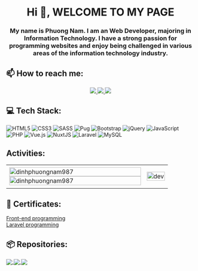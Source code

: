 <h1 align="center">Hi 👋, WELCOME TO MY PAGE</h1>
<h3 align="center">My name is Phuong Nam. I am an Web Developer, majoring in Information Technology. I have a strong passion for programming websites and enjoy being challenged in various areas of the information technology industry.</h3>

## 📫 How to reach me: 
<p align="center">
  <a href="https://www.linkedin.com/in/dinh-phuong-nam/" target="_blank">
    <img src="https://img.icons8.com/fluent/48/000000/linkedin.png"/>
  </a>
  <a href="https://github.com/dinhphuongnam987/" alt="Github">
    <img src="https://img.icons8.com/fluent/48/000000/github.png"/>
  </a> 
  <a href="mailto:dinhphuongnam987@gmail.com" alt="Email">
    <img src="https://img.icons8.com/fluent/48/000000/mailing.png"/>
  </a>
</p>

## 💻 Tech Stack:
![HTML5](https://img.shields.io/badge/html5-%23E34F26.svg?style=for-the-badge&logo=html5&logoColor=white) ![CSS3](https://img.shields.io/badge/css3-%231572B6.svg?style=for-the-badge&logo=css3&logoColor=white) ![SASS](https://img.shields.io/badge/SASS-hotpink.svg?style=for-the-badge&logo=SASS&logoColor=white) ![Pug](https://img.shields.io/badge/Pug-FFF?style=for-the-badge&logo=pug&logoColor=A86454) ![Bootstrap](https://img.shields.io/badge/bootstrap-%23563D7C.svg?style=for-the-badge&logo=bootstrap&logoColor=white) ![jQuery](https://img.shields.io/badge/jquery-%230769AD.svg?style=for-the-badge&logo=jquery&logoColor=white) ![JavaScript](https://img.shields.io/badge/javascript-%23323330.svg?style=for-the-badge&logo=javascript&logoColor=%23F7DF1E) ![PHP](https://img.shields.io/badge/php-%23777BB4.svg?style=for-the-badge&logo=php&logoColor=white) ![Vue.js](https://img.shields.io/badge/vuejs-%2335495e.svg?style=for-the-badge&logo=vuedotjs&logoColor=%234FC08D) ![NuxtJS](https://img.shields.io/badge/Nuxt-black?style=for-the-badge&logo=nuxt.js&logoColor=white) ![Laravel](https://img.shields.io/badge/laravel-%23FF2D20.svg?style=for-the-badge&logo=laravel&logoColor=white) ![MySQL](https://img.shields.io/badge/mysql-%2300f.svg?style=for-the-badge&logo=mysql&logoColor=white)

## Activities:
<table style="width:100%;">
  <tr>
    <td>
      <img src="https://github-readme-stats.vercel.app/api/top-langs/?username=dinhphuongnam987&bg_color=FFFFFF00&text_color=179fa3&layout=compact&hide=CSS&langs_count=10&custom_title=Most%20Used%20Languages" alt="dinhphuongnam987" width="100%"/>
      <img src="https://github-readme-stats.vercel.app/api?username=dinhphuongnam987&bg_color=FFFFFF00&text_color=179fa3&show_icons=true&&hide=stars,prs,issues,contribs&custom_title=GitHub%20Stats" alt="dinhphuongnam987" width="100%"/>
    </td>
    <td>
      <p align="center"> 
        <img src="https://cdn.dribbble.com/users/1059583/screenshots/4171367/coding-freak.gif" alt="dev" width="100%"/>
      </p>
    </td>
  </tr>
</table>

## 🏅 Certificates:
<div>
  <a href="https://zendvn.com/offline-hoc-vien-dinh-phuong-nam-8">Front-end programming</a>
</div>
<div>
  <a href="https://zendvn.com/offline-hoc-vien-dinh-phuong-nam-1077">Laravel programming</a>
</div>

## 📦 Repositories:
<a href="https://github.com/dinhphuongnam987/news_project">
  <img align="center" src="https://github-readme-stats.vercel.app/api/pin/?username=dinhphuongnam987&repo=news_project&theme=react" />
</a>
<a href="https://github.com/dinhphuongnam987/coco.github.io">
  <img align="center" src="https://github-readme-stats.vercel.app/api/pin/?username=dinhphuongnam987&repo=coco.github.io&theme=vue-dark" />
</a>
<a href="https://github.com/dinhphuongnam987/4sfruits">
  <img align="center" src="https://github-readme-stats.vercel.app/api/pin/?username=dinhphuongnam987&repo=4sfruits&theme=radical" />
</a>
